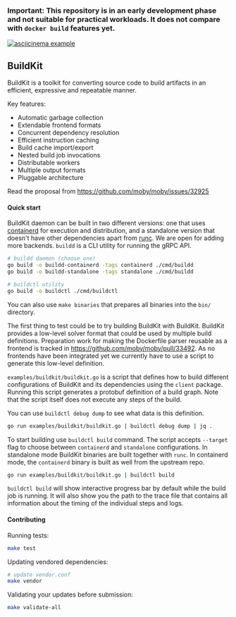 ### Important: This repository is in an early development phase and not suitable for practical workloads. It does not compare with `docker build` features yet.

[![asciicinema example](https://asciinema.org/a/gPEIEo1NzmDTUu2bEPsUboqmU.png)](https://asciinema.org/a/gPEIEo1NzmDTUu2bEPsUboqmU)


## BuildKit

BuildKit is a toolkit for converting source code to build artifacts in an efficient, expressive and repeatable manner.

Key features:
- Automatic garbage collection
- Extendable frontend formats
- Concurrent dependency resolution
- Efficient instruction caching
- Build cache import/export
- Nested build job invocations
- Distributable workers
- Multiple output formats
- Pluggable architecture


Read the proposal from https://github.com/moby/moby/issues/32925

#### Quick start

BuildKit daemon can be built in two different versions: one that uses [containerd](https://github.com/containerd/containerd) for execution and distribution, and a standalone version that doesn't have other dependencies apart from [runc](https://github.com/opencontainers/runc). We are open for adding more backends. `buildd` is a CLI utility for running the gRPC API. 

```bash
# buildd daemon (choose one)
go build -o buildd-containerd -tags containerd ./cmd/buildd
go build -o buildd-standalone -tags standalone ./cmd/buildd

# buildctl utility
go build -o buildctl ./cmd/buildctl
```

You can also use `make binaries` that prepares all binaries into the `bin/` directory.

The first thing to test could be to try building BuildKit with BuildKit. BuildKit provides a low-level solver format that could be used by multiple build definitions. Preparation work for making the Dockerfile parser reusable as a frontend is tracked in https://github.com/moby/moby/pull/33492. As no frontends have been integrated yet we currently have to use a script to generate this low-level definition.

`examples/buildkit/buildkit.go` is a script that defines how to build different configurations of BuildKit and its dependencies using the `client` package. Running this script generates a protobuf definition of a build graph. Note that the script itself does not execute any steps of the build.

You can use `buildctl debug dump` to see what data is this definition.

```bash
go run examples/buildkit/buildkit.go | buildctl debug dump | jq .
```

To start building use `buildctl build` command. The script accepts `--target` flag to choose between `containerd` and `standalone` configurations. In standalone mode BuildKit binaries are built together with `runc`. In containerd mode, the `containerd` binary is built as well from the upstream repo.

```bash
go run examples/buildkit/buildkit.go | buildctl build
```

`buildctl build` will show interactive progress bar by default while the build job is running. It will also show you the path to the trace file that contains all information about the timing of the individual steps and logs.


#### Contributing

Running tests:

```bash
make test
```

Updating vendored dependencies:

```bash
# update vendor.conf
make vendor
```

Validating your updates before submission:

```bash
make validate-all
```